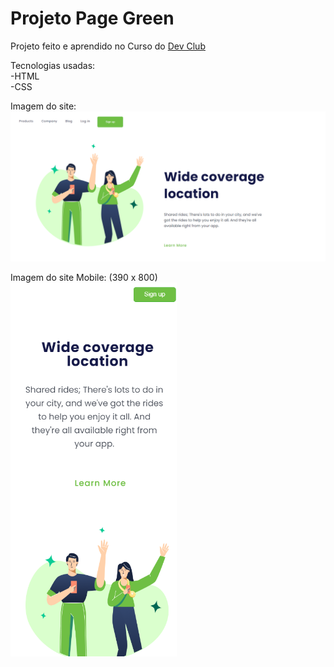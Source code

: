 <h1>Projeto Page Green</h1>

Projeto feito e aprendido no Curso do <a href="https://rodolfomori.com.br/devclub">Dev Club</a>

Tecnologias usadas: <br>
    -HTML<br>
    -CSS


Imagem do site:
<img src="https://github.com/Johnrosa59/Projeto-page-green/blob/master/img/README.png?raw=true">


Imagem do site Mobile:
(390 x 800)
<br>
<img src="https://github.com/Johnrosa59/Projeto-page-green/blob/master/img/Imagem%20README%202.png?raw=true">
